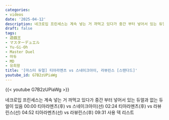 ```yaml
---
categories:
- videos
date: '2025-04-12'
description: 네크로입 프린세스는 계속 넣는 거 까먹고 있다가 중간 부터 넣어서 있는 듀얼과 없는 듀얼이 있음
draft: false
tags:
- 遊戯王
- マスターデュエル
- Yu-Gi-Oh
- Master Duel
- 마듀
- MD
- 유희왕
title: '[마스터 듀얼] 티아라멘츠 vs 스네이크아이, 라뷰린스 [스탠다드]'
youtube_id: G7B2zUPiaWg
---
```



{{< youtube G7B2zUPiaWg >}}

네크로입 프린세스는 계속 넣는 거 까먹고 있다가 중간 부터 넣어서 있는 듀얼과 없는 듀얼이 있음
00:00 티아라멘츠(후) vs 스네이크아이(선)
02:24 티아라멘츠(후) vs 라뷰린스(선)
04:52 티아라멘츠(선) vs 라뷰린스(후)
09:31 사용 덱 리스트
